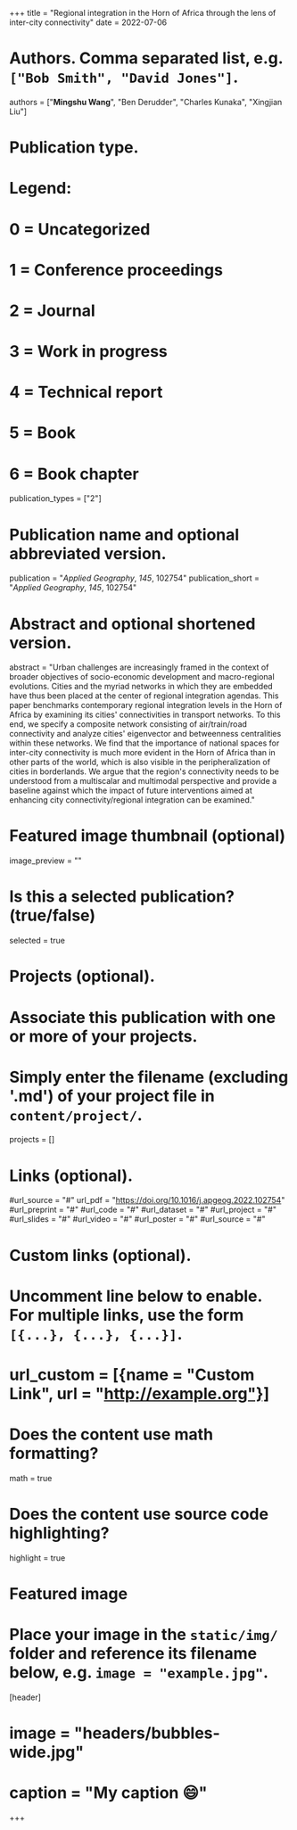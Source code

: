 +++
title = "Regional integration in the Horn of Africa through the lens of inter-city connectivity"
date = 2022-07-06

# Authors. Comma separated list, e.g. `["Bob Smith", "David Jones"]`.
authors = ["**Mingshu Wang**", "Ben Derudder", "Charles Kunaka", "Xingjian Liu"]

# Publication type.
# Legend:
# 0 = Uncategorized
# 1 = Conference proceedings
# 2 = Journal
# 3 = Work in progress
# 4 = Technical report
# 5 = Book
# 6 = Book chapter
publication_types = ["2"]

# Publication name and optional abbreviated version.
publication = "*Applied Geography*, *145*, 102754"
publication_short = "*Applied Geography*, *145*, 102754"

# Abstract and optional shortened version.
abstract = "Urban challenges are increasingly framed in the context of broader objectives of socio-economic development and macro-regional evolutions. Cities and the myriad networks in which they are embedded have thus been placed at the center of regional integration agendas. This paper benchmarks contemporary regional integration levels in the Horn of Africa by examining its cities' connectivities in transport networks. To this end, we specify a composite network consisting of air/train/road connectivity and analyze cities' eigenvector and betweenness centralities within these networks. We find that the importance of national spaces for inter-city connectivity is much more evident in the Horn of Africa than in other parts of the world, which is also visible in the peripheralization of cities in borderlands. We argue that the region's connectivity needs to be understood from a multiscalar and multimodal perspective and provide a baseline against which the impact of future interventions aimed at enhancing city connectivity/regional integration can be examined."

# Featured image thumbnail (optional)
image_preview = ""

# Is this a selected publication? (true/false)
selected = true

# Projects (optional).
#   Associate this publication with one or more of your projects.
#   Simply enter the filename (excluding '.md') of your project file in `content/project/`.

projects = []

# Links (optional).
#url_source = "#"
url_pdf = "https://doi.org/10.1016/j.apgeog.2022.102754"
#url_preprint = "#"
#url_code = "#"
#url_dataset = "#"
#url_project = "#"
#url_slides = "#"
#url_video = "#"
#url_poster = "#"
#url_source = "#"

# Custom links (optional).
#   Uncomment line below to enable. For multiple links, use the form `[{...}, {...}, {...}]`.
# url_custom = [{name = "Custom Link", url = "http://example.org"}]

# Does the content use math formatting?
math = true

# Does the content use source code highlighting?
highlight = true

# Featured image
# Place your image in the `static/img/` folder and reference its filename below, e.g. `image = "example.jpg"`.
[header]
# image = "headers/bubbles-wide.jpg"
# caption = "My caption :smile:"

+++

